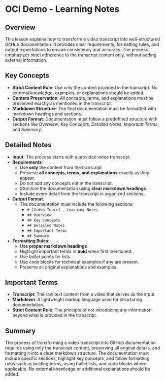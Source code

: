 # OCI Demo - Learning Notes

## Overview
This lesson explains how to transform a video transcript into well-structured GitHub documentation. It provides clear requirements, formatting rules, and output expectations to ensure consistency and accuracy. The process emphasizes strict adherence to the transcript content only, without adding external information.

## Key Concepts
- **Strict Content Rule**: Use only the content provided in the transcript. No external knowledge, examples, or explanations should be added.
- **Content Preservation**: All concepts, terms, and explanations must be preserved exactly as mentioned in the transcript.
- **Markdown Structure**: The final documentation must be formatted with markdown headings and sections.
- **Output Format**: Documentation must follow a predefined structure with sections like *Overview*, *Key Concepts*, *Detailed Notes*, *Important Terms*, and *Summary*.

## Detailed Notes
- **Input**: The process starts with a provided video transcript.  
- **Requirements**:
  - Use **only** the content from the transcript.
  - Preserve **all concepts, terms, and explanations** exactly as they appear.
  - Do not add any concepts not in the transcript.
  - Structure the documentation using **clear markdown headings**.
  - Include every detail from the transcript in organized sections.
- **Output Format**:
  - The documentation must include the following sections:
    - `# [Video Topic] - Learning Notes`
    - `## Overview`
    - `## Key Concepts`
    - `## Detailed Notes`
    - `## Important Terms`
    - `## Summary`
- **Formatting Rules**:
  - Use **proper markdown headings**.
  - Highlight important terms in **bold** when first mentioned.
  - Use bullet points for lists.
  - Use code blocks for technical examples if any are present.
  - Preserve all original explanations and examples.

## Important Terms
- **Transcript**: The raw text content from a video that serves as the input.
- **Markdown**: A lightweight markup language used for structuring documentation.
- **Strict Content Rule**: The principle of not introducing any information beyond what is provided in the transcript.

## Summary
The process of transforming a video transcript into GitHub documentation requires using only the transcript content, preserving all original details, and formatting it into a clear markdown structure. The documentation must include specific sections, highlight key concepts, and follow formatting rules such as bolding terms, using bullet lists, and code blocks where applicable. No external knowledge or additional explanations should be added.
